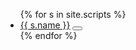 
<ul id="snippets">
{% for s in site.scripts %}
  <li>
    <a href="/dearconsole{{ s.url }}">{{ s.name }}</a>
    <button data-snippet="{{ s.codeexample | replace: '±', '\"'}}"></button>
  </li>
{% endfor %}
</ul>